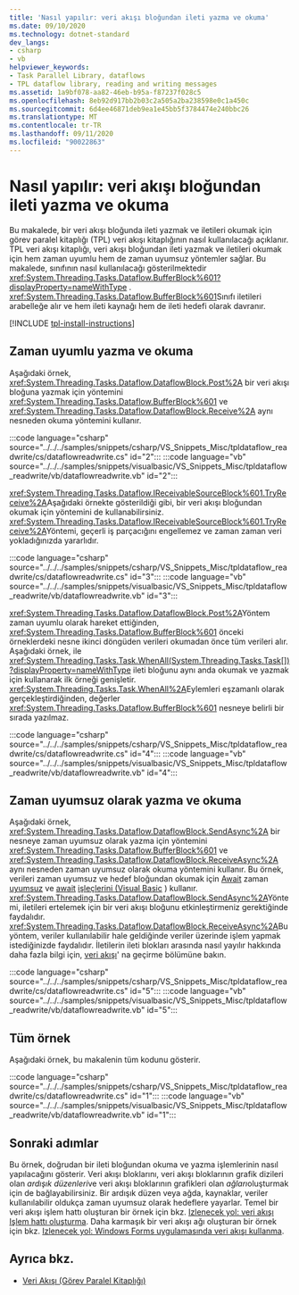 ```yaml
---
title: 'Nasıl yapılır: veri akışı bloğundan ileti yazma ve okuma'
ms.date: 09/10/2020
ms.technology: dotnet-standard
dev_langs:
- csharp
- vb
helpviewer_keywords:
- Task Parallel Library, dataflows
- TPL dataflow library, reading and writing messages
ms.assetid: 1a9bf078-aa82-46eb-b95a-f87237f028c5
ms.openlocfilehash: 8eb92d917bb2b03c2a505a2ba238598e0c1a450c
ms.sourcegitcommit: 6d4ee46871deb9ea1e45bb5f3784474e240bbc26
ms.translationtype: MT
ms.contentlocale: tr-TR
ms.lasthandoff: 09/11/2020
ms.locfileid: "90022863"
---
```

# <a name="how-to-write-and-read-messages-from-a-dataflow-block"></a>Nasıl yapılır: veri akışı bloğundan ileti yazma ve okuma

Bu makalede, bir veri akışı bloğunda ileti yazmak ve iletileri okumak için görev paralel kitaplığı (TPL) veri akışı kitaplığının nasıl kullanılacağı açıklanır. TPL veri akışı kitaplığı, veri akışı bloğundan ileti yazmak ve iletileri okumak için hem zaman uyumlu hem de zaman uyumsuz yöntemler sağlar. Bu makalede, sınıfının nasıl kullanılacağı gösterilmektedir <xref:System.Threading.Tasks.Dataflow.BufferBlock%601?displayProperty=nameWithType> . <xref:System.Threading.Tasks.Dataflow.BufferBlock%601>Sınıfı iletileri arabelleğe alır ve hem ileti kaynağı hem de ileti hedefi olarak davranır.

[!INCLUDE [tpl-install-instructions](../../../includes/tpl-install-instructions.md)]

## <a name="writing-and-reading-synchronously"></a>Zaman uyumlu yazma ve okuma

Aşağıdaki örnek, <xref:System.Threading.Tasks.Dataflow.DataflowBlock.Post%2A> bir veri akışı bloğuna yazmak için yöntemini <xref:System.Threading.Tasks.Dataflow.BufferBlock%601> ve <xref:System.Threading.Tasks.Dataflow.DataflowBlock.Receive%2A> aynı nesneden okuma yöntemini kullanır.

:::code language="csharp" source="../../../samples/snippets/csharp/VS_Snippets_Misc/tpldataflow_readwrite/cs/dataflowreadwrite.cs" id="2":::
:::code language="vb" source="../../../samples/snippets/visualbasic/VS_Snippets_Misc/tpldataflow_readwrite/vb/dataflowreadwrite.vb" id="2":::

<xref:System.Threading.Tasks.Dataflow.IReceivableSourceBlock%601.TryReceive%2A>Aşağıdaki örnekte gösterildiği gibi, bir veri akışı bloğundan okumak için yöntemini de kullanabilirsiniz. <xref:System.Threading.Tasks.Dataflow.IReceivableSourceBlock%601.TryReceive%2A>Yöntemi, geçerli iş parçacığını engellemez ve zaman zaman veri yokladığınızda yararlıdır.

:::code language="csharp" source="../../../samples/snippets/csharp/VS_Snippets_Misc/tpldataflow_readwrite/cs/dataflowreadwrite.cs" id="3":::
:::code language="vb" source="../../../samples/snippets/visualbasic/VS_Snippets_Misc/tpldataflow_readwrite/vb/dataflowreadwrite.vb" id="3":::

<xref:System.Threading.Tasks.Dataflow.DataflowBlock.Post%2A>Yöntem zaman uyumlu olarak hareket ettiğinden, <xref:System.Threading.Tasks.Dataflow.BufferBlock%601> önceki örneklerdeki nesne ikinci döngüden verileri okumadan önce tüm verileri alır. Aşağıdaki örnek, ile <xref:System.Threading.Tasks.Task.WhenAll(System.Threading.Tasks.Task[])?displayProperty=nameWithType> ileti bloğunu aynı anda okumak ve yazmak için kullanarak ilk örneği genişletir. <xref:System.Threading.Tasks.Task.WhenAll%2A>Eylemleri eşzamanlı olarak gerçekleştirdiğinden, değerler <xref:System.Threading.Tasks.Dataflow.BufferBlock%601> nesneye belirli bir sırada yazılmaz.

:::code language="csharp" source="../../../samples/snippets/csharp/VS_Snippets_Misc/tpldataflow_readwrite/cs/dataflowreadwrite.cs" id="4":::
:::code language="vb" source="../../../samples/snippets/visualbasic/VS_Snippets_Misc/tpldataflow_readwrite/vb/dataflowreadwrite.vb" id="4":::

## <a name="writing-and-reading-asynchronously"></a>Zaman uyumsuz olarak yazma ve okuma

Aşağıdaki örnek, <xref:System.Threading.Tasks.Dataflow.DataflowBlock.SendAsync%2A> bir nesneye zaman uyumsuz olarak yazma için yöntemini <xref:System.Threading.Tasks.Dataflow.BufferBlock%601> ve <xref:System.Threading.Tasks.Dataflow.DataflowBlock.ReceiveAsync%2A> aynı nesneden zaman uyumsuz olarak okuma yöntemini kullanır. Bu örnek, verileri zaman uyumsuz ve hedef bloğundan okumak için [Await](../../visual-basic/language-reference/operators/await-operator.md) zaman [uyumsuz](../../csharp/language-reference/keywords/async.md) ve [await](../../csharp/language-reference/operators/await.md) [işleçlerini (Visual Basic](../../visual-basic/language-reference/modifiers/async.md) ) kullanır. <xref:System.Threading.Tasks.Dataflow.DataflowBlock.SendAsync%2A>Yöntemi, iletileri ertelemek için bir veri akışı bloğunu etkinleştirmeniz gerektiğinde faydalıdır. <xref:System.Threading.Tasks.Dataflow.DataflowBlock.ReceiveAsync%2A>Bu yöntem, veriler kullanılabilir hale geldiğinde veriler üzerinde işlem yapmak istediğinizde faydalıdır. İletilerin ileti blokları arasında nasıl yayılır hakkında daha fazla bilgi için, [veri akışı](dataflow-task-parallel-library.md)' na geçirme bölümüne bakın.

:::code language="csharp" source="../../../samples/snippets/csharp/VS_Snippets_Misc/tpldataflow_readwrite/cs/dataflowreadwrite.cs" id="5":::
:::code language="vb" source="../../../samples/snippets/visualbasic/VS_Snippets_Misc/tpldataflow_readwrite/vb/dataflowreadwrite.vb" id="5":::

## <a name="a-complete-example"></a>Tüm örnek

Aşağıdaki örnek, bu makalenin tüm kodunu gösterir.

:::code language="csharp" source="../../../samples/snippets/csharp/VS_Snippets_Misc/tpldataflow_readwrite/cs/dataflowreadwrite.cs" id="1":::
:::code language="vb" source="../../../samples/snippets/visualbasic/VS_Snippets_Misc/tpldataflow_readwrite/vb/dataflowreadwrite.vb" id="1":::

## <a name="next-steps"></a>Sonraki adımlar

Bu örnek, doğrudan bir ileti bloğundan okuma ve yazma işlemlerinin nasıl yapılacağını gösterir. Veri akışı bloklarını, veri akışı bloklarının grafik dizileri olan *ardışık düzenleri*ve veri akışı bloklarının grafikleri olan *ağları*oluşturmak için de bağlayabilirsiniz. Bir ardışık düzen veya ağda, kaynaklar, veriler kullanılabilir oldukça zaman uyumsuz olarak hedeflere yayarlar. Temel bir veri akışı işlem hattı oluşturan bir örnek için bkz. [Izlenecek yol: veri akışı Işlem hattı oluşturma](walkthrough-creating-a-dataflow-pipeline.md). Daha karmaşık bir veri akışı ağı oluşturan bir örnek için bkz. [Izlenecek yol: Windows Forms uygulamasında veri akışı kullanma](walkthrough-using-dataflow-in-a-windows-forms-application.md).

## <a name="see-also"></a>Ayrıca bkz.

- [Veri Akışı (Görev Paralel Kitaplığı)](dataflow-task-parallel-library.md)
